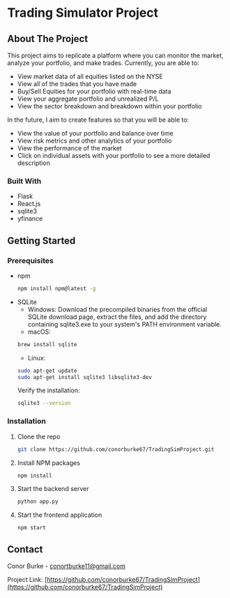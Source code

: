 # Trading Simulator Project

<!-- ABOUT THE PROJECT -->
## About The Project

This project aims to replicate a platform where you can monitor the market, analyze your portfolio, and make trades. 
Currently, you are able to:
* View market data of all equities listed on the NYSE
* View all of the trades that you have made
* Buy/Sell Equities for your portfolio with real-time data
* View your aggregate portfolio and unrealized P/L
* View the sector breakdown and breakdown within your portfolio

In the future, I aim to create features so that you will be able to:
* View the value of your portfolio and balance over time
* View risk metrics and other analytics of your portfolio
* View the performance of the market
* Click on individual assets with your portfolio to see a more detailed description

### Built With

* Flask
* React.js
* sqlite3
* yfinance


<!-- GETTING STARTED -->
## Getting Started

### Prerequisites
* npm
  ```sh
  npm install npm@latest -g
  ```
* SQLite
    * Windows: Download the precompiled binaries from the official SQLite download page, extract the files, and add the directory containing sqlite3.exe to your system's PATH environment variable.
    * macOS:
    ```sh
    brew install sqlite
    ```
    * Linux:
    ```sh
    sudo apt-get update
    sudo apt-get install sqlite3 libsqlite3-dev
    ```
    Verify the installation:
    ```sh
    sqlite3 --version
    ```

### Installation
1. Clone the repo
   ```sh
   git clone https://github.com/conorburke67/TradingSimProject.git
   ```
2. Install NPM packages
   ```sh
   npm install
   ```
3. Start the backend server
    ```sh
    python app.py
    ```
4. Start the frontend application
    ```
    npm start
    ```

<!-- CONTACT -->
## Contact

Conor Burke - conortburke11@gmail.com

Project Link: [https://github.com/conorburke67/TradingSimProject](https://github.com/conorburke67/TradingSimProject)
